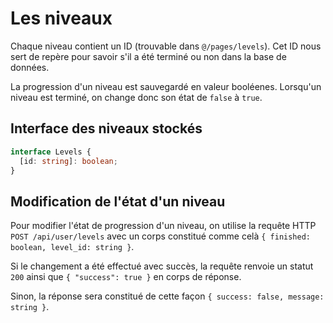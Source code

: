 # Les niveaux

Chaque niveau contient un ID (trouvable dans `@/pages/levels`).
Cet ID nous sert de repère pour savoir s'il a été terminé ou non dans la base de données.

La progression d'un niveau est sauvegardé en valeur booléenes.
Lorsqu'un niveau est terminé, on change donc son état de `false` à `true`.

## Interface des niveaux stockés

```typescript
interface Levels {
  [id: string]: boolean;
}
```

## Modification de l'état d'un niveau

Pour modifier l'état de progression d'un niveau, on utilise la requête HTTP `POST /api/user/levels` avec un corps constitué comme celà `{ finished: boolean, level_id: string }`.

Si le changement a été effectué avec succès, la requête renvoie un statut `200` ainsi que `{ "success": true }` en corps de réponse.

Sinon, la réponse sera constitué de cette façon `{ success: false, message: string }`.

